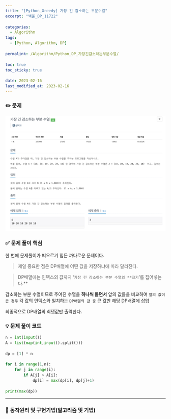 ```yaml
---
title: "[Python_Greedy] 가장 긴 감소하는 부분수열"
excerpt: "백준_DP_11722"

categories:
  - Algorithm
tags:
  - [Python, Algorithm, DP]

permalink: /Algorithm/Python_DP_가장긴감소하는부분수열/

toc: true
toc_sticky: true

date: 2023-02-16
last_modified_at: 2023-02-16
---
```

### ✏️ 문제

![2579_1.png](/assets/images/posts_img/Algorithm/11722.png)

### ✅ 문제 풀이 핵심

한 번에 문제풀이가 떠오르기 힘든 까다로운 문제이다.

> 제일 중요한 점은 DP배열에 어떤 값을 저장하냐에 따라 달라진다.
> 

> DP배열에는 인덱스의 값까지 ‘`가장 긴 감소하는 부분 수열의 **크기`’를 집어넣는다.**
> 

감소하는 부분 수열이므로 주어진 수열을 **하나씩 돌면서** 앞의 값들을 비교하여 `앞의 값이 큰 경우` 각 값의 인덱스와 일치하는 `DP배열의 값 중` 큰 값만 해당 DP배열에 삽입

최종적으로 DP배열의 최댓값만 출력한다.

### 💡 문제 풀이 코드

```python
n = int(input())
A = list(map(int,input().split()))

dp = [1] * n

for i in range(1,n):
    for j in range(i):
        if A[j] > A[i]:
            dp[i] = max(dp[i], dp[j]+1)
            
print(max(dp))
```

---

### 🚀 동작원리 및 구현기법(알고리즘 및 기법)